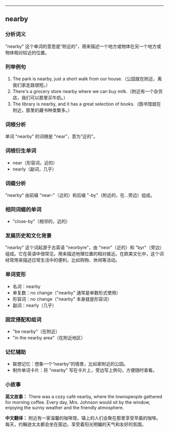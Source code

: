 
---------------
## nearby
### 分析词义
"nearby" 这个单词的意思是“附近的”，用来描述一个地方或物体在另一个地方或物体相对较近的位置。

### 列举例句
1. The park is nearby, just a short walk from our house.（公园就在附近，离我们家走路很短。）
2. There's a grocery store nearby where we can buy milk.（附近有一个杂货店，我们可以那里买牛奶。）
3. The library is nearby, and it has a great selection of books.（图书馆就在附近，那里的藏书种类繁多。）

### 词根分析
单词 "nearby" 的词根是 "near"，意为“近的”。

### 词根衍生单词
- near（形容词，近的）
- nearly（副词，几乎）

### 词缀分析
"nearby" 由前缀 "near-"（近的）和后缀 "-by"（附近的，在...旁边）组成。

### 相同词缀的单词
- "close-by"（相邻的，近的）

### 发展历史和文化背景
"nearby" 这个词起源于古英语 "neorbyre"，由 "neor"（近的）和 "byr"（旁边）组成。它在英语中很常见，用来描述地理位置的相对接近。在欧美文化中，这个词经常用来描述日常生活中的便利，比如购物、休闲等活动。

### 单词变形
- 名词：nearby
- 单复数：no change（"nearby" 通常是单数形式使用）
- 形容词：no change（"nearby" 本身就是形容词）
- 副词：nearly（几乎）

### 固定搭配和组词
- "be nearby"（在附近）
- "in the nearby area"（在附近地区）

### 记忆辅助
- 联想记忆：想象一个“nearby”的情景，比如家附近的公园。
- 制作单词卡片：将 "nearby" 写在卡片上，旁边写上例句，方便随时查看。

### 小故事
**英文故事：**
There was a cozy café nearby, where the townspeople gathered for morning coffee. Every day, Mrs. Johnson would sit by the window, enjoying the sunny weather and the friendly atmosphere.

**中文翻译：**
附近有一家温馨的咖啡馆，镇上的人们会聚在那里享受早晨的咖啡。每天，约翰逊太太都会坐在窗边，享受着阳光明媚的天气和友好的氛围。

